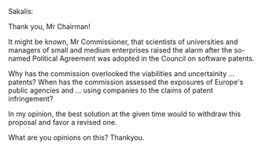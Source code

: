 Sakalis:

Thank you, Mr Chairman!

It might be known, Mr Commissioner, that scientists of universities and
managers of small and medium enterprises raised the alarm after the
so-named Political Agreement was adopted in the Council on software
patents.

Why has the commission overlooked the viabilities and uncertainity \...
patents? When has the commission assessed the exposures of Europe\'s
public agencies and \... using companies to the claims of patent
infringement?

In my opinion, the best solution at the given time would to withdraw
this proposal and favor a revised one.

What are you opinions on this? Thankyou.
